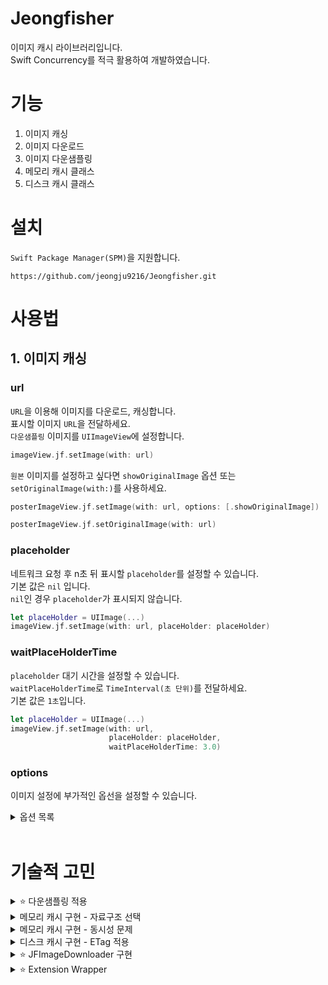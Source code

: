 # Jeongfisher
이미지 캐시 라이브러리입니다.  
Swift Concurrency를 적극 활용하여 개발하였습니다.  

# 기능
1. 이미지 캐싱
2. 이미지 다운로드
3. 이미지 다운샘플링
4. 메모리 캐시 클래스
5. 디스크 캐시 클래스

# 설치
`Swift Package Manager(SPM)`을 지원합니다.  
```
https://github.com/jeongju9216/Jeongfisher.git
```

# 사용법

## 1. 이미지 캐싱

### url
`URL`을 이용해 이미지를 다운로드, 캐싱합니다.  
표시할 이미지 `URL`을 전달하세요.  
`다운샘플링` 이미지를 `UIImageView`에 설정합니다.  
``` swift
imageView.jf.setImage(with: url)
```

`원본` 이미지를 설정하고 싶다면 `showOriginalImage` 옵션 또는 `setOriginalImage(with:)`를 사용하세요.
```swift
posterImageView.jf.setImage(with: url, options: [.showOriginalImage])
```
```swift
posterImageView.jf.setOriginalImage(with: url)
```

### placeholder
네트워크 요청 후 n초 뒤 표시할 `placeholder`를 설정할 수 있습니다.  
기본 값은 `nil` 입니다.  
`nil`인 경우 `placeholder`가 표시되지 않습니다.  
``` swift
let placeHolder = UIImage(...)
imageView.jf.setImage(with: url, placeHolder: placeHolder)
```

### waitPlaceHolderTime
`placeholder` 대기 시간을 설정할 수 있습니다.  
`waitPlaceHolderTime`로 `TimeInterval(초 단위)`를 전달하세요.  
기본 값은 `1초`입니다.
``` swift
let placeHolder = UIImage(...)
imageView.jf.setImage(with: url,
                      placeHolder: placeHolder,
                      waitPlaceHolderTime: 3.0)
```

### options
이미지 설정에 부가적인 옵선을 설정할 수 있습니다.  
<details>
<summary>옵션 목록</summary>
<div markdown="1">       
  
- cacheMemoryOnly
  - 메모리 캐시만 사용하고, 디스크 캐시를 사용하지 않습니다.
- onlyFromCache
  - 캐시 데이터만 사용합니다.
  - 캐시에 없어도 네트워킹을 하지 않습니다.
- forceRefresh
  - 항상 네트워킹을 합니다.
  - 캐시를 사용하지 않습니다.
- showOriginalImage
  - 다운샘플링을 하지 않습니다.
- disableETag
  - ETag를 확인하지 않습니다.
 
</div>
</details>

</br>

# 기술적 고민
<details>
<summary>⭐️ 다운샘플링 적용</summary>
<div markdown="1">       

### 관련 블로그 포스팅 (추천)
https://jeong9216.tistory.com/670

### 적용 이유
- `Jeongfisher`는 썸네일처럼 작은 이미지를 보여주는 용도로 적합함
- `Downsampling`을 기본으로 적용하여 `메모리 효율 증가` 효과를 기대함

### 적용 방법
- WWDC18 - Image and Graphics Best Practices에서 소개된 방법을 사용함

### 성능 비교
- 다운샘플링 이미지 설정과 원본 이미지 설정을 비교함
- XCTest에서 `XCTClockMetric`, `XCTMemoryMetric`, `XCTCPUMetric` 옵션으로 성능을 측정함
- 1000x1000 이미지 설정을 100번 수행함

### 성능 비교 결과

#### `Clock Monotonic Time`
- 둘 다 0.00으로 동일
- <img width="1361" alt="ClockMonotonicTime" src="https://github.com/jeongju9216/Jeongfisher/assets/89075274/8cc0cbe4-910a-4897-8695-93b92049f3af">

#### `메모리 사용량`
- `다운샘플링`이 `8배` 낮았음
- 왼쪽이 다운샘플링, 오른쪽이 원본 이미지
- <img width="241" alt="다운샘플링 메모리" src="https://github.com/jeongju9216/Jeongfisher/assets/89075274/3f9a18ec-ee16-4d53-8b7f-5704941ed553"> <img width="237" alt="원본 메모리" src="https://github.com/jeongju9216/Jeongfisher/assets/89075274/b0737be8-6e00-4d67-82f2-8053079f2876">  

#### `Memory Peak Physical`
- `다운샘플링`이 `3MB` 더 낮았음
- <img width="1356" alt="Memory Peak Physical" src="https://github.com/jeongju9216/Jeongfisher/assets/89075274/21e974d4-e0eb-4853-a5d7-57faf2d5560c">

#### `Memory Physical`
- `다운샘플링`이 `3.113 kB`로 약 `4배` 더 낮았음
- <img width="1357" alt="Memory Physical" src="https://github.com/jeongju9216/Jeongfisher/assets/89075274/7bbdcb06-31b7-4cef-9c38-1c0e0ce5d0cc">

#### `CPU(CPU Cycles, CPU Instructions Retired, CPU Time)`
- 둘이 같았음

### 성능 비교 결론
- 메모리 측면에서 다운샘플링이 압도적으로 유리하고, 이외의 측면에서는 큰 차이는 없었음
- 다운샘플링 이미지는 화질 저하가 있으므로 UIImageView 크기가 커지면 원본 이미지 설정이 필요함
- 원본 이미지가 필요하면 `showOriginalImage` 옵션이나 `setOriginalImage` 메서드를 사용하면 되기 때문에 다운샘플링 적용은 좋은 결정이었다고 생각함

</div>
</details>

<details>
<summary>메모리 캐시 구현 - 자료구조 선택</summary>
<div markdown="1">      

### 관련 블로그 포스팅
https://jeong9216.tistory.com/671#자료구조-선택

### 배열과 링크드 리스트
- `배열`은 `원소 재배치 오버헤드`가 발생함
- Hit 데이터를 맨 앞으로 이동시키기 때문에 `배열`은 비효율적 (LRU 기준)
  - Hit 데이터를 맨 뒤로 보내도 동일함
  - 뒤에 넣는 경우에는 cost가 부족해졌을 때 앞의 원소를 삭제하므로 `원소 재배치 오버헤드`가 발생함
- 이 문제를 해결하기 위해 `링크드 리스트`로 구현
  - 원소 삭제를 효율적으로 하기 위해 `양방향 링크드 리스트`로 구현함
  - tail을 이용해 맨 뒤 원소에 바로 접근할 수 있어서 효율적임

### 딕셔너리(Dictionary)
- `링크드 리스트`의 `느린 탐색` 단점을 해소하기 위해 도입함
  - 메모리 캐시는 데이터를 빠르게 읽어야 하기 때문에 느린 탐색은 치명적인 단점
- `딕셔너리`를 사용하여 상수 시간복잡도로 데이터를 읽을 수 있음

</div>
</details>

<details>
<summary>메모리 캐시 구현 - 동시성 문제</summary>
<div markdown="1">      

### 관련 블로그 포스팅
https://jeong9216.tistory.com/671#동시성-문제

### 딕셔너리의 동시성 문제 해결
- `딕셔너리`는 Thread safe 하지 않음
  - 같은 키에 여러 thread가 동시에 접근하면 런타임 에러가 발생
- 이를 해결하기 위해 두 가지 방법을 고민함
 
- `DispatchQueue barrier` (기각)
  - 리턴이 있는 메서드에서 `completionHandler`를 사용해야 함
  - 리턴이 있는 메서드가 많았기 때문에 코드 복잡도가 높아질 것이라 판단하여 기각
 
- `NSLock` (채택)
  - 간단하면서 강력한 Lock을 지원
  - 처음에는 lock 효율을 위해 `좁은 범위`로 lock과 unlock을 수행함
  - "lock은 `안정성`이 최우선이다"라는 리뷰를 받고 `defer`를 활용해 메서드 단위로 lock을 수행함

</div>
</details>

<details>
<summary>디스크 캐시 구현 - ETag 적용</summary>
<div markdown="1">      

### 관련 포스팅
https://jeong9216.tistory.com/671#디스크-캐시

- 디스크 캐시의 `장기 보관` 특징을 극대화할 수 있는 방법을 고민함
- `ETag`를 활용하여 `장기 보관` 개선
- `ETag`가 동일하다면 `만료일을 갱신`해서 캐시 데이터 보관 기간을 늘림
- `ETag`를 지원하지 않거나 사용하지 않고 싶다면 옵션으로 비활성할 수도 있음

</div>
</details>

<details>
<summary>⭐️ JFImageDownloader 구현</summary>
<div markdown="1">      

### 관련 포스팅 (추천)
https://jeong9216.tistory.com/672

### 발생한 문제
- `중복 Request`를 처리하는 과정에서 문제가 있었음
  - 동일한 URL이 동시에 Request가 되면 첫 번째 Request만 처리됨
  - 예를 들어, 10개의 UIImageView가 동일한 URL을 Request 하면 1번 UIImageView에만 이미지가 설정되고 나머지 UIImageView에는 이미지 설정이 되지 않음
- `딕셔너리` 동시성 문제를 `DispatchQueue`로 해결해서 코드 복잡성이 증가함

### 해결 방법
- `actor`, `Task`, `Enum`, `async/await`을 활용하여 해결함
- `actor`는 동시성 문제르 해결하기 위해 적용
  - DispatchQueue를 없애면서 코드 가독성을 개선함
- `Task`와 `Enum`은 `중복 Request`를 처리하기 위해 적용
  - Enum 연관값으로 Task를 전달
  - 딕셔너리로 Enum을 관리
  - Enum 케이스를 변경하여 완료 처리
    ``` swift
      let jfImageData = try await task.value
      cache[url] = .complete(jfImageData)
      ```
  - 중복 Request가 들어왔다면, Task의 value를 대기하고 완료되면 전달
    ``` swift
      //이미 같은 URL 요청이 들어온 경우 Task 완료 대기
      if let cached = cache[url] {
          switch cached {
          case .inProgress(let task):
              return try await task.value
          case .complete(let jfImageData):
              return jfImageData
          }
      }
      ```
 
### 개선 후 느낀 점
- 동일한 Request가 들어오면 첫 번째 Request 결과를 대기했다가 반환할 수 있게 됨
- `Swift Concurrency`가 코드 가독성에 큰 기여를 한다는 것을 다시 한 번 느낌
- `actor`가 처음에는 너무 어려웠지만, 직접 사용해보니 편하게 동시성 문제를 해결할 수 있다는 것을 배움

</div>
</details>

<details>
<summary>⭐️ Extension Wrapper</summary>
<div markdown="1">      

### 관련 포스팅
https://jeong9216.tistory.com/667

### 적용 이유
- `Extension Wrapper` 적용 전에는 `UIImageView` extension에 메서드를 추가함
- 메서드가 늘어나면서 문제가 발생
  - `UIImageView`의 역할이 커짐
  - `Jeongfisher` 기능이 필요 없는 `UIImageView`에서도 `Jeongfisher` 메서드가 노출됨
- 킹피셔는 `kf`로 킹피셔 메서드를 사용하는 것을 보고 `Extension Wrapper` 적용을 결심함

### 적용 결과
- `Jeongfisher`와 `UIImageView` 역할이 분리되었음
- `Jeongfisher`의 확장, 수정이 `UIImageView`에 영향을 주지 않게 됨
- `Jeongfisher` 기능만 테스트하기 수월해짐
- 대형 라이브러리 오픈소스를 읽으면서 배울 점이 많다는 것을 느낌

</div>
</details>
